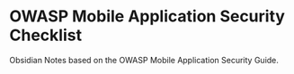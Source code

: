 # OWASP Mobile Application Security Checklist

 Obsidian Notes based on the OWASP Mobile Application Security Guide.
